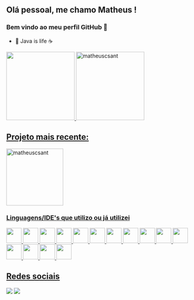 ## Olá pessoal, me chamo Matheus ! 
### Bem vindo ao meu perfil GitHub 👋

- 🌱 Java is life ☕

<div>
<a href="https://github.com/matheuscsant">
<img loading="lazy" height="180em" src="https://github-readme-stats.vercel.app/api/top-langs/?username=matheuscsant&layout=compact&langs_count=7&theme=github_dark"/>
<img loading="lazy" height="180em" src="https://github-readme-stats.vercel.app/api?username=matheuscsant&show_icons=true&theme=github_dark" alt="matheuscsant" />
</div>

## Projeto mais recente:

<a href="https://github.com/matheuscsant/Projeto-Spring-Boot">
<img loading="lazy" height="150em" src="https://github-readme-stats.vercel.app/api/pin/?username=matheuscsant&repo=projeto-spring-boot&show_owner=true&theme=github_dark" alt="matheuscsant" />

### Linguagens/IDE's que utilizo ou já utilizei

<img src="https://cdn.jsdelivr.net/gh/devicons/devicon/icons/java/java-original.svg" width="40" heigh="40" /> <img src="https://cdn.jsdelivr.net/gh/devicons/devicon/icons/android/android-original.svg" width="40" heigh="40"/>
<img src="https://cdn.jsdelivr.net/gh/devicons/devicon/icons/spring/spring-original.svg" width="40" heigh="40"/>
<img src="https://cdn.jsdelivr.net/gh/devicons/devicon/icons/opencv/opencv-original.svg" width="40" heigh="40"/>
<img src="https://cdn.jsdelivr.net/gh/devicons/devicon/icons/html5/html5-original.svg" width="40" height="40" /> 
<img src="https://cdn.jsdelivr.net/gh/devicons/devicon/icons/css3/css3-original.svg" width="40" height="40" /> 
<img src="https://cdn.jsdelivr.net/gh/devicons/devicon/icons/git/git-original.svg" width="40" heigh="40" /> 
<img src="https://cdn.jsdelivr.net/gh/devicons/devicon/icons/github/github-original.svg" width="40" heigh="40" />
<img src="https://cdn.jsdelivr.net/gh/devicons/devicon/icons/androidstudio/androidstudio-original.svg" width="40" heigh="40"/>
<img src="https://cdn.jsdelivr.net/gh/devicons/devicon/icons/visualstudio/visualstudio-plain.svg" width="40" heigh="40" /> 
<img src="https://cdn.jsdelivr.net/gh/devicons/devicon/icons/vscode/vscode-original.svg" width="40" heigh="40" /> 
<img src="https://cdn.jsdelivr.net/gh/devicons/devicon/icons/unity/unity-original.svg" width="40" heigh="40"/> 
<img src="https://cdn.jsdelivr.net/gh/devicons/devicon/icons/matlab/matlab-original.svg" width="40" heigh="40"/>
<img src="https://cdn.jsdelivr.net/gh/devicons/devicon/icons/mysql/mysql-original.svg" width="40" heigh="40" /> 
<img src="https://cdn.jsdelivr.net/gh/devicons/devicon/icons/gradle/gradle-plain.svg" width="40" heigh="40"/>

## Redes sociais
<div>
<a href = "mailto:matheuscampanholasantos123@gmai.com"><img src="https://img.shields.io/badge/Gmail-D14836?style=for-the-badge&logo=gmail&logoColor=white" target="_blank"></a>
<a href="https://www.linkedin.com/in/matheuscampanhola" target="_blank"><img src="https://img.shields.io/badge/-LinkedIn-%230077B5?style=for-the-badge&logo=linkedin&logoColor=white" target="_blank"></a>   
</div>
